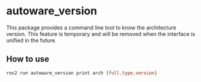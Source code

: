 # autoware_version

This package provides a command line tool to know the architecture version. This feature is temporary and will be removed when the interface is unified in the future.

## How to use

``` sh
ros2 run autoware_version print arch {full,type,version}
```
